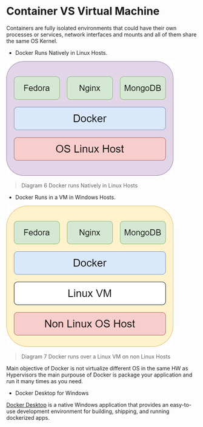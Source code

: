 # Container VS Virtual Machine

Containers are fully isolated environments that could have their own processes
or services, network interfaces and mounts and all of them share the same OS Kernel.

* Docker Runs Natively in Linux Hosts.

![DockerNative](/img/DockerEngine.png)

> Diagram 6 
> Docker runs Natively in Linux Hosts

* Docker Runs in a VM in Windows Hosts. 

![DockerVM](/img/DockerVirtualMachine.png)

> Diagram 7 
> Docker runs over a Linux VM on non Linux Hosts

Main objective of Docker is not virtualize different OS in the same HW as Hypervisors
the main purpouse of Docker is package your application and run it many times as you need.

* Docker Desktop for Windows

[Docker Desktop](https://www.docker.com/products/docker-desktop) is a native Windows application that provides an easy-to-use development environment for building,
shipping, and running dockerized apps. 